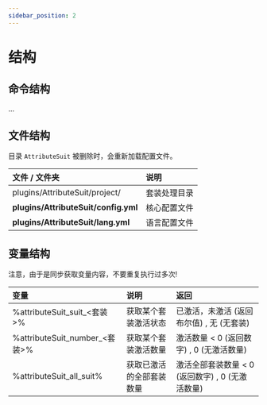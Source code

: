 ```yaml
---
sidebar_position: 2
---
```


# 结构

## 命令结构

...

## 文件结构

目录 `AttributeSuit` 被删除时，会重新加载配置文件。  

|  文件 / 文件夹   | 说明  |
| :--------- | :--------- |
| plugins/AttributeSuit/project/  | 套装处理目录  |
| **plugins/AttributeSuit/config.yml**  | 核心配置文件  |
| **plugins/AttributeSuit/lang.yml**  | 语言配置文件  |

## 变量结构

注意，由于是同步获取变量内容，不要重复执行过多次!  

|  变量  |  说明  |  返回  |
| :--------- | :--------- | :--------- |
| %attributeSuit_suit_<套装>%   | 获取某个套装激活状态 | 已激活，未激活 (返回布尔值) , 无 (无套装) |
| %attributeSuit_number_<套装>%   | 获取某个套装激活数量 | 激活数量 < 0 (返回数字) ,  0 (无激活数量) |
| %attributeSuit_all_suit%   | 获取已激活的全部套装数量 | 激活全部套装数量 < 0 (返回数字) ,  0 (无激活数量) |


